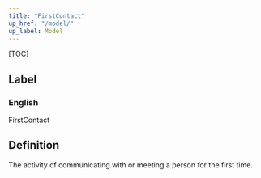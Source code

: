 ```yaml
---
title: "FirstContact"
up_href: "/model/"
up_label: Model
---
```


[TOC]

## Label

### English
FirstContact


## Definition
The activity of communicating with or meeting a person for the first time. 


    
